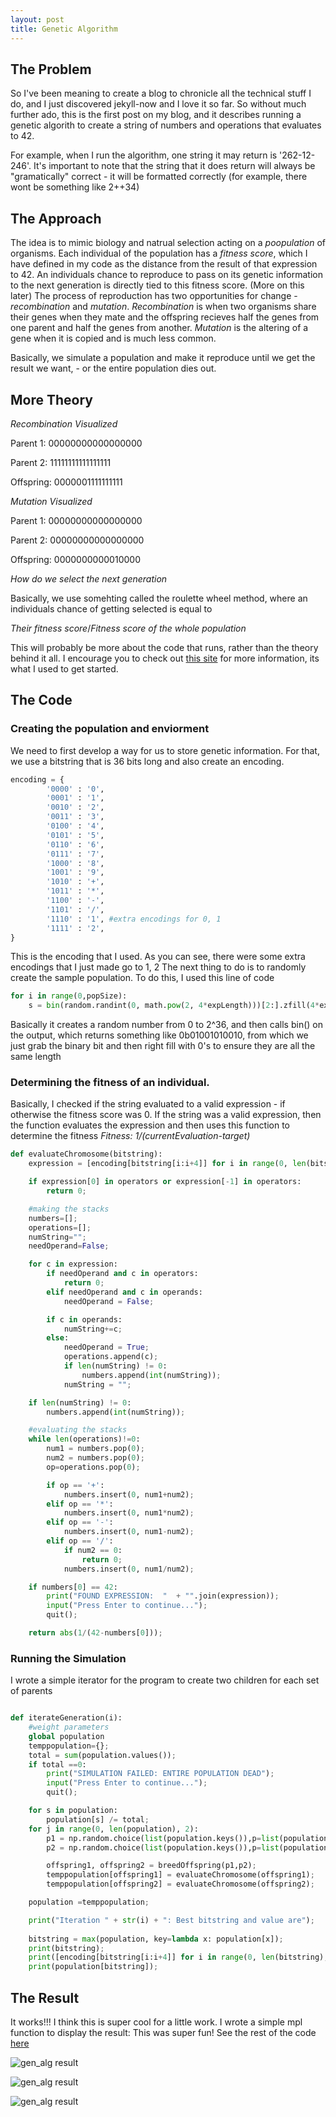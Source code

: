 ```yaml
---
layout: post
title: Genetic Algorithm
---
```


## The Problem
So I've been meaning to create a blog to chronicle all the technical stuff I do, and I just discovered jekyll-now and I love it so far. So without much further ado, this is the first post on my blog, and it describes running a genetic algorith to create a string of numbers and operations that evaluates to 42. 

For example, when I run the algorithm, one string it may return is '262-12-246'. It's important to note that the string that it does return will always be "gramatically" correct - it will be formatted correctly (for example, there wont be something like 2++34)

## The Approach

The idea is to mimic biology and natrual selection acting on a _poopulation_ of
organisms. Each individual of the population has a _fitness score_, which I
have defined in my code as the distance from the result of that expression to
42. An individuals chance to reproduce to pass on its genetic information to
    the next generation is directly tied to this fitness score. (More on this
later) The process of reproduction has two opportunities for change -
_recombination_ and _mutation_. _Recombination_ is when two organisms share
their genes when they mate and the offspring recieves half the genes from one
parent and half the genes from another. _Mutation_ is the altering of a gene
when it is copied and is much less common. 

Basically, we simulate a population and make it reproduce until we get the
result we want, - or the entire population dies out.


## More Theory

_Recombination Visualized_

Parent 1: 00000000000000000

Parent 2: 11111111111111111

Offspring: 0000001111111111

_Mutation Visualized_

Parent 1: 00000000000000000

Parent 2: 00000000000000000

Offspring: 0000000000010000

_How do we select the next generation_

Basically, we use somehting called the roulette wheel method, where an individuals chance of getting selected is equal to 

*Their fitness score*/*Fitness score of the whole population*

This will probably be more about the code that runs, rather than the theory
behind it all. I encourage you to check out [this
site](http://www.ai-junkie.com/ga/intro/gat2.html) for more information, its
what I used to get started. 

## The Code

### Creating the population and enviorment

We need to first develop a way for us to store genetic information. For that,
we use a bitstring that is 36 bits long and also create an encoding.

```python
encoding = {
        '0000' : '0',
        '0001' : '1',
        '0010' : '2',
        '0011' : '3',
        '0100' : '4',
        '0101' : '5',
        '0110' : '6',
        '0111' : '7',
        '1000' : '8',
        '1001' : '9',
        '1010' : '+',
        '1011' : '*',
        '1100' : '-',
        '1101' : '/',
        '1110' : '1', #extra encodings for 0, 1
        '1111' : '2',
}
```
This is the encoding that I used. As you can see, there were some extra encodings that I just made go to 1, 2
The next thing to do is to randomly create the sample population. To do this, I used this line of code

```python
for i in range(0,popSize):
    s = bin(random.randint(0, math.pow(2, 4*expLength)))[2:].zfill(4*expLength);
```

Basically it creates a random number from 0 to 2^36, and then calls bin() on the output, which returns something like 0b01001010010, from which we just grab the binary bit and then right fill with 0's to ensure they are all the same length

### Determining the fitness of an individual.

Basically, I checked if the string evaluated to a valid expression - if otherwise the fitness score was 0. 
If the string was a valid expression, then the function evaluates the expression and then uses this function to determine the fitness
*Fitness: 1/(currentEvaluation-target)*

```python
def evaluateChromosome(bitstring):
    expression = [encoding[bitstring[i:i+4]] for i in range(0, len(bitstring), 4)];

    if expression[0] in operators or expression[-1] in operators:
        return 0;

    #making the stacks
    numbers=[];
    operations=[];
    numString="";
    needOperand=False;

    for c in expression:
        if needOperand and c in operators:
            return 0;
        elif needOperand and c in operands:
            needOperand = False;

        if c in operands:
            numString+=c;
        else:
            needOperand = True;
            operations.append(c);
            if len(numString) != 0:
                numbers.append(int(numString));
            numString = "";

    if len(numString) != 0:
        numbers.append(int(numString));

    #evaluating the stacks
    while len(operations)!=0:
        num1 = numbers.pop(0);
        num2 = numbers.pop(0);
        op=operations.pop(0);

        if op == '+':
            numbers.insert(0, num1+num2);
        elif op == '*':
            numbers.insert(0, num1*num2);
        elif op == '-':
            numbers.insert(0, num1-num2);
        elif op == '/':
            if num2 == 0:
                return 0;
            numbers.insert(0, num1/num2);

    if numbers[0] == 42:
        print("FOUND EXPRESSION:  "  + "".join(expression));
        input("Press Enter to continue...");
        quit();

    return abs(1/(42-numbers[0]));
```

### Running the Simulation
I wrote a simple iterator for the program to create two children for each set of parents

```python

def iterateGeneration(i):
    #weight parameters
    global population
    temppopulation={};
    total = sum(population.values());
    if total ==0:
        print("SIMULATION FAILED: ENTIRE POPULATION DEAD");
        input("Press Enter to continue...");
        quit();

    for s in population:
        population[s] /= total;
    for j in range(0, len(population), 2):
        p1 = np.random.choice(list(population.keys()),p=list(population.values()));
        p2 = np.random.choice(list(population.keys()),p=list(population.values()));

        offspring1, offspring2 = breedOffspring(p1,p2);
        temppopulation[offspring1] = evaluateChromosome(offspring1);
        temppopulation[offspring2] = evaluateChromosome(offspring2);

    population =temppopulation;

    print("Iteration " + str(i) + ": Best bitstring and value are");
    
    bitstring = max(population, key=lambda x: population[x]);
    print(bitstring);
    print([encoding[bitstring[i:i+4]] for i in range(0, len(bitstring), 4)]);
    print(population[bitstring]);
```

## The Result
It works!!! I think this is super cool for a little work. I wrote a simple mpl function to display the result:
This was super fun! See the rest of the code [here](https://github.com/jcaip/gen_alg)

![gen_alg result](https://jcaip.github.io/images/gen_alg/example1.png "Sample solution success")

![gen_alg result](https://jcaip.github.io/images/gen_alg/example.png "Sample solution failure")

![gen_alg result](https://jcaip.github.io/images/gen_alg/example2.png "Sample solution success")

